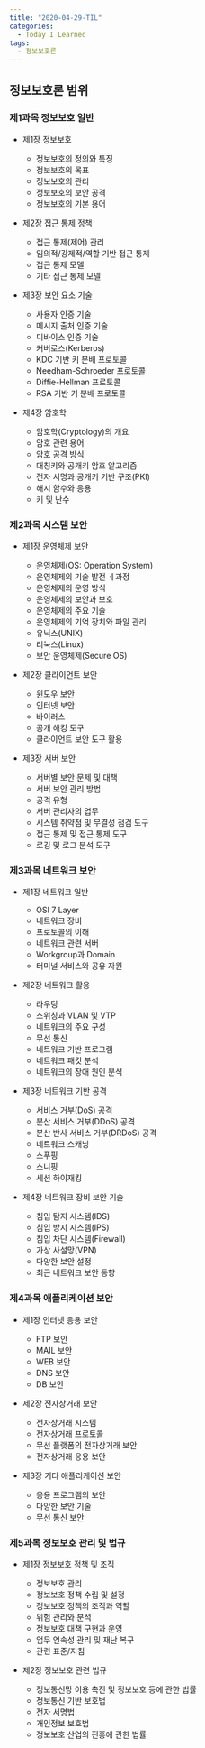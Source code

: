 ```yaml
---
title: "2020-04-29-TIL"
categories:
  - Today I Learned
tags: 
  - 정보보호론
---
```


## 정보보호론 범위

### 제1과목 정보보호 일반
- 제1장 정보보호
  - 정보보호의 정의와 특징
  - 정보보호의 목표
  - 정보보호의 관리
  - 정보보호의 보안 공격
  - 정보보호의 기본 용어

- 제2장 접근 통제 정책
  - 접근 통제(제어) 관리
  - 임의적/강제적/역할 기반 접근 통제
  - 접근 통제 모델
  - 기타 접근 통제 모델

- 제3장 보안 요소 기술
  - 사용자 인증 기술
  - 메시지 출처 인증 기술
  - 디바이스 인증 기술
  - 커버로스(Kerberos)
  - KDC 기반 키 분배 프로토콜
  - Needham-Schroeder 프로토콜
  - Diffie-Hellman 프로토콜
  - RSA 기반 키 분배 프로토콜

- 제4장 암호학
  - 암호학(Cryptology)의 개요
  - 암호 관련 용어
  - 암호 공격 방식
  - 대칭키와 공개키 암호 알고리즘
  - 전자 서명과 공개키 기반 구조(PKI)
  - 해시 함수와 응용
  - 키 및 난수


### 제2과목 시스템 보안
- 제1장 운영체제 보안
  - 운영체제(OS: Operation System)
  - 운영체제의 기술 발전 ㅔ과정
  - 운영체제의 운영 방식
  - 운영체제의 보안과 보호
  - 운영체제의 주요 기술
  - 운영체제의 기억 장치와 파일 관리
  - 유닉스(UNIX)
  - 리눅스(Linux)
  - 보안 운영체제(Secure OS)

- 제2장 클라이언트 보안
  - 윈도우 보안
  - 인터넷 보안
  - 바이러스
  - 공개 해킹 도구
  - 클라이언트 보안 도구 활용

- 제3장 서버 보안
  - 서버별 보안 문제 및 대책
  - 서버 보안 관리 방법
  - 공격 유형
  - 서버 관리자의 업무
  - 시스템 취약점 및 무결성 점검 도구
  - 접근 통제 및 접근 통제 도구
  - 로깅 및 로그 분석 도구
  

### 제3과목 네트워크 보안
- 제1장 네트워크 일반
  - OSI 7 Layer
  - 네트워크 장비
  - 프로토콜의 이해
  - 네트워크 관련 서버
  - Workgroup과 Domain
  - 터미널 서비스와 공유 자원
  
- 제2장 네트워크 활용
  - 라우팅
  - 스위칭과 VLAN 및 VTP
  - 네트워크의 주요 구성
  - 무선 통신
  - 네트워크 기반 프로그램
  - 네트워크 패킷 분석
  - 네트워크의 장애 원인 분석
  
- 제3장 네트워크 기반 공격
  - 서비스 거부(DoS) 공격
  - 분산 서비스 거부(DDoS) 공격
  - 분산 반사 서비스 거부(DRDoS) 공격
  - 네트워크 스캐닝
  - 스푸핑
  - 스니핑
  - 세션 하이재킹

- 제4장 네트워크 장비 보안 기술
  - 침입 탐지 시스템(IDS)
  - 침입 방지 시스템(IPS)
  - 침입 차단 시스템(Firewall)
  - 가상 사설망(VPN)
  - 다양한 보안 설정
  - 최근 네트워크 보안 동향


### 제4과목 애플리케이션 보안
- 제1장 인터넷 응용 보안
  - FTP 보안
  - MAIL 보안
  - WEB 보안
  - DNS 보안
  - DB 보안

- 제2장 전자상거래 보안
  - 전자상거래 시스템
  - 전자상거래 프로토콜
  - 무선 플랫폼의 전자상거래 보안
  - 전자상거래 응용 보안

- 제3장 기타 애플리케이션 보안
  - 응용 프로그램의 보안
  - 다양한 보안 기술
  - 무선 통신 보안


### 제5과목 정보보호 관리 및 법규
- 제1장 정보보호 정책 및 조직
  - 정보보호 관리
  - 정보보호 정책 수립 및 설정
  - 정보보호 정책의 조직과 역할
  - 위험 관리와 분석
  - 정보보호 대책 구현과 운영
  - 업무 연속성 관리 및 재난 복구
  - 관련 표준/지침

- 제2장 정보보호 관련 법규
  - 정보통신망 이용 촉진 및 정보보호 등에 관한 법률
  - 정보통신 기반 보호법
  - 전자 서명법
  - 개인정보 보호법
  - 정보보호 산업의 진흥에 관한 법률
